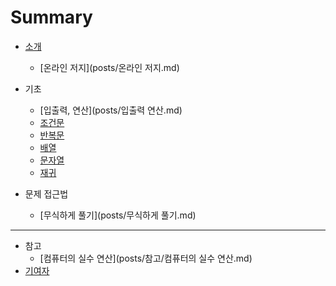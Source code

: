 # Summary

* [소개](posts/소개.md)
  * [온라인 저지](posts/온라인 저지.md)
* 기초
  * [입출력, 연산](posts/입출력 연산.md)
  * [조건문](posts/조건문.md)
  * [반복문](posts/반복문.md)
  * [배열](posts/배열.md)
  * [문자열](posts/문자열.md)
  * [재귀](posts/재귀.md)

* 문제 접근법
  * [무식하게 풀기](posts/무식하게 풀기.md)


----

* 참고
  * [컴퓨터의 실수 연산](posts/참고/컴퓨터의 실수 연산.md)
* [기여자](posts/contribution.md)